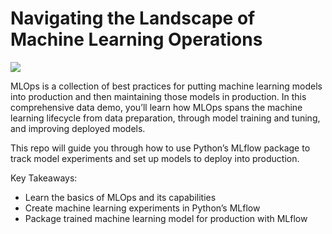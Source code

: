 Navigating the Landscape of Machine Learning Operations
=====

[<img src="https://deepnote.com/buttons/try-in-a-jupyter-notebook-small.svg">](https://deepnote.com/workspace/tdi-18e9b517-e69e-4f63-85f4-a8ab7e04ff58/project/Brian-Spierings-Demo-eef48b28-2872-4c95-9eb6-c8a0297dba80/notebook/Test-e69bc5173850403dae2d8bda8b1e28a7)

MLOps is a collection of best practices for putting machine learning models into production and then maintaining those models in production. In this comprehensive data demo, you’ll learn how MLOps spans the machine learning lifecycle from data preparation, through model training and tuning, and improving deployed models. 

This repo will guide you through how to use Python’s MLflow package to track model experiments and set up models to deploy into production.

Key Takeaways:

- Learn the basics of MLOps and its capabilities
- Create machine learning experiments in Python’s MLflow
- Package trained machine learning model for production with MLflow
